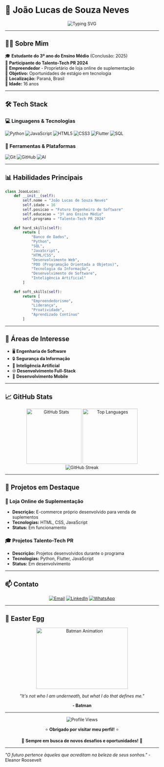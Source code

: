 # 🚀 João Lucas de Souza Neves

<div align="center">
  <img src="https://readme-typing-svg.herokuapp.com?font=Fira+Code&size=30&duration=3000&pause=1000&color=00F7FF&center=true&vCenter=true&width=600&lines=Futuro+Engenheiro+de+Software;Full-Stack+Developer;Estudante+do+Talento+Tech+2024" alt="Typing SVG" />
</div>

---

## 👨‍💻 Sobre Mim

🎓 **Estudante do 3º ano do Ensino Médio** (Conclusão: 2025)  
🚀 **Participante do Talento-Tech PR 2024**  
💼 **Empreendedor** - Proprietário de loja online de suplementação  
🎯 **Objetivo:** Oportunidades de estágio em tecnologia  
📍 **Localização:** Paraná, Brasil  
🎂 **Idade:** 16 anos  

---

## 🛠️ Tech Stack

### 💻 Linguagens & Tecnologias
![Python](https://img.shields.io/badge/Python-3776AB?style=for-the-badge&logo=python&logoColor=white)
![JavaScript](https://img.shields.io/badge/JavaScript-F7DF1E?style=for-the-badge&logo=javascript&logoColor=black)
![HTML5](https://img.shields.io/badge/HTML5-E34F26?style=for-the-badge&logo=html5&logoColor=white)
![CSS3](https://img.shields.io/badge/CSS3-1572B6?style=for-the-badge&logo=css3&logoColor=white)
![Flutter](https://img.shields.io/badge/Flutter-02569B?style=for-the-badge&logo=flutter&logoColor=white)
![SQL](https://img.shields.io/badge/SQL-4479A1?style=for-the-badge&logo=postgresql&logoColor=white)

### 🔧 Ferramentas & Plataformas
![Git](https://img.shields.io/badge/Git-F05032?style=for-the-badge&logo=git&logoColor=white)
![GitHub](https://img.shields.io/badge/GitHub-181717?style=for-the-badge&logo=github&logoColor=white)
![AI](https://img.shields.io/badge/Inteligência_Artificial-FF6F00?style=for-the-badge&logo=tensorflow&logoColor=white)

---

## 📊 Habilidades Principais

```python
class JoaoLucas:
    def __init__(self):
        self.nome = "João Lucas de Souza Neves"
        self.idade = 16
        self.posicao = "Futuro Engenheiro de Software"
        self.educacao = "3º ano Ensino Médio"
        self.programa = "Talento-Tech PR 2024"
        
    def hard_skills(self):
        return [
            "Banco de Dados",
            "Python",
            "SQL", 
            "JavaScript",
            "HTML/CSS",
            "Desenvolvimento Web",
            "POO (Programação Orientada a Objetos)",
            "Tecnologia da Informação",
            "Desenvolvimento de Software",
            "Inteligência Artificial"
        ]
    
    def soft_skills(self):
        return [
            "Empreendedorismo",
            "Liderança",
            "Proatividade",
            "Aprendizado Contínuo"
        ]
```

---

## 🎯 Áreas de Interesse

- 🖥️ **Engenharia de Software**
- 🔒 **Segurança da Informação**
- 🤖 **Inteligência Artificial**
- 🌐 **Desenvolvimento Full-Stack**
- 📱 **Desenvolvimento Mobile**

---

## 📈 GitHub Stats

<div align="center">
  <img height="180em" src="https://github-readme-stats.vercel.app/api?username=SeuUsername&show_icons=true&theme=tokyonight&include_all_commits=true&count_private=true" alt="GitHub Stats"/>
  <img height="180em" src="https://github-readme-stats.vercel.app/api/top-langs/?username=SeuUsername&layout=compact&langs_count=7&theme=tokyonight" alt="Top Languages"/>
</div>

<div align="center">
  <img src="https://github-readme-streak-stats.herokuapp.com/?user=SeuUsername&theme=tokyonight" alt="GitHub Streak"/>
</div>

---

## 🌟 Projetos em Destaque

### 🏪 Loja Online de Suplementação
- **Descrição:** E-commerce próprio desenvolvido para venda de suplementos
- **Tecnologias:** HTML, CSS, JavaScript
- **Status:** Em funcionamento

### 🎓 Projetos Talento-Tech PR
- **Descrição:** Projetos desenvolvidos durante o programa
- **Tecnologias:** Python, Flutter, JavaScript
- **Status:** Em desenvolvimento

---

## 📫 Contato

<div align="center">
  
[![Email](https://img.shields.io/badge/Email-D14836?style=for-the-badge&logo=gmail&logoColor=white)](mailto:Lucasouzawebdevtech@gmail.com)
[![LinkedIn](https://img.shields.io/badge/LinkedIn-0077B5?style=for-the-badge&logo=linkedin&logoColor=white)](https://www.linkedin.com/in/joão-lucas-de-souza-neves)
[![WhatsApp](https://img.shields.io/badge/WhatsApp-25D366?style=for-the-badge&logo=whatsapp&logoColor=white)](https://wa.me/5543996101034)

</div>

---

## 🦇 Easter Egg

<div align="center">
  <img src="[https://media.giphy.com/media/l41lGvinEgARjB2HC/giphy.gif](https://tenor.com/cp6eM7biADl.gif)" width="300" height="200" alt="Batman Animation"/>
  
  <p><i>"It's not who I am underneath, but what I do that defines me."</i></p>
  <p><strong>- Batman </strong></p>
</div>

---

<div align="center">
  <img src="https://komarev.com/ghpvc/?username=SeuUsername&color=blue&style=flat-square&label=Profile+Views" alt="Profile Views"/>
  
  <p>⭐ <strong>Obrigado por visitar meu perfil!</strong> ⭐</p>
  <p>🚀 <strong>Sempre em busca de novos desafios e oportunidades!</strong> 🚀</p>
</div>

---

*"O futuro pertence àqueles que acreditam na beleza de seus sonhos."* - Eleanor Roosevelt
